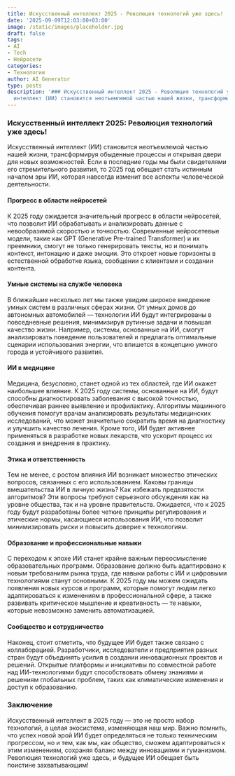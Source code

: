 ```yaml
---
title: Искусственный интеллект 2025 - Революция технологий уже здесь!
date: '2025-09-09T12:03:00+03:00'
image: /static/images/placeholder.jpg
draft: false
tags:
- AI
- Tech
- Нейросети
categories:
- Технологии
author: AI Generator
type: posts
description: '### Искусственный интеллект 2025 - Революция технологий уже здесь!  Искусственный
  интеллект (ИИ) становится неотъемлемой частью нашей жизни, трансформи...'
---
```


### Искусственный интеллект 2025: Революция технологий уже здесь!

Искусственный интеллект (ИИ) становится неотъемлемой частью нашей жизни, трансформируя обыденные процессы и открывая двери для новых возможностей. Если в последние годы мы были свидетелями его стремительного развития, то 2025 год обещает стать истинным началом эры ИИ, которая навсегда изменит все аспекты человеческой деятельности.

#### Прогресс в области нейросетей

К 2025 году ожидается значительный прогресс в области нейросетей, что позволит ИИ обрабатывать и анализировать данные с невообразимой скоростью и точностью. Современные нейросетевые модели, такие как GPT (Generative Pre-trained Transformer) и их преемники, смогут не только генерировать тексты, но и понимать контекст, интонацию и даже эмоции. Это откроет новые горизонты в естественной обработке языка, сообщении с клиентами и создании контента.

#### Умные системы на службе человека

В ближайшие несколько лет мы также увидим широкое внедрение умных систем в различных сферах жизни. От умных домов до автономных автомобилей — технологии ИИ будут интегрированы в повседневные решения, минимизируя рутинные задачи и повышая качество жизни. Например, системы, основанные на ИИ, смогут анализировать поведение пользователей и предлагать оптимальные сценарии использования энергии, что впишется в концепцию умного города и устойчивого развития.

#### ИИ в медицине

Медицина, безусловно, станет одной из тех областей, где ИИ окажет наибольшее влияние. К 2025 году системы, основанные на ИИ, будут способны диагностировать заболевания с высокой точностью, обеспечивая раннее выявление и профилактику. Алгоритмы машинного обучения помогут врачам анализировать результаты медицинских исследований, что может значительно сократить время на диагностику и улучшить качество лечения. Кроме того, ИИ будет активнее применяться в разработке новых лекарств, что ускорит процесс их создания и внедрения в практику.

#### Этика и ответственность

Тем не менее, с ростом влияния ИИ возникает множество этических вопросов, связанных с его использованием. Каковы границы вмешательства ИИ в личную жизнь? Как избежать предвзятости алгоритмов? Эти вопросы требуют серьезного обсуждения как на уровне общества, так и на уровне правительств. Ожидается, что к 2025 году будут разработаны более четкие принципы регулирования и этические нормы, касающиеся использования ИИ, что позволит минимизировать риски и повысить доверие к технологиям.

#### Образование и профессиональные навыки

С переходом к эпохе ИИ станет крайне важным переосмысление образовательных программ. Образование должно быть адаптировано к новым требованиям рынка труда, где навыки работы с ИИ и цифровыми технологиями станут основными. К 2025 году мы можем ожидать появления новых курсов и программ, которые помогут людям легко адаптироваться к изменениям в профессиональной сфере, а также развивать критическое мышление и креативность — те навыки, которые невозможно заменить автоматизацией.

#### Сообщество и сотрудничество

Наконец, стоит отметить, что будущее ИИ будет также связано с коллаборацией. Разработчики, исследователи и предприятия разных стран будут объединять усилия в создании инновационных проектов и решений. Открытые платформы и инициативы по совместной работе над ИИ-технологиями будут способствовать обмену знаниями и решениям глобальных проблем, таких как климатические изменения и доступ к образованию.

### Заключение

Искусственный интеллект в 2025 году — это не просто набор технологий, а целая экосистема, изменяющая наш мир. Важно помнить, что успех новой эрой ИИ будет определяться не только техническим прогрессом, но и тем, как мы, как общество, сможем адаптироваться к этим изменениям, сохраняя баланс между инновациями и гуманизмом. Революция технологий уже здесь, и будущее ИИ обещает быть поистине захватывающим!
